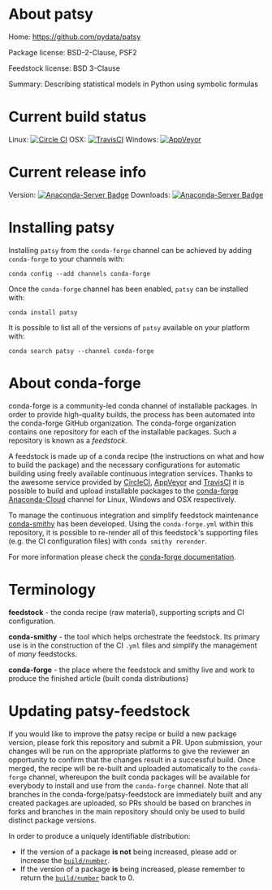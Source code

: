 About patsy
===========

Home: https://github.com/pydata/patsy

Package license: BSD-2-Clause, PSF2

Feedstock license: BSD 3-Clause

Summary: Describing statistical models in Python using symbolic formulas



Current build status
====================

Linux: [![Circle CI](https://circleci.com/gh/conda-forge/patsy-feedstock.svg?style=shield)](https://circleci.com/gh/conda-forge/patsy-feedstock)
OSX: [![TravisCI](https://travis-ci.org/conda-forge/patsy-feedstock.svg?branch=master)](https://travis-ci.org/conda-forge/patsy-feedstock)
Windows: [![AppVeyor](https://ci.appveyor.com/api/projects/status/github/conda-forge/patsy-feedstock?svg=True)](https://ci.appveyor.com/project/conda-forge/patsy-feedstock/branch/master)

Current release info
====================
Version: [![Anaconda-Server Badge](https://anaconda.org/conda-forge/patsy/badges/version.svg)](https://anaconda.org/conda-forge/patsy)
Downloads: [![Anaconda-Server Badge](https://anaconda.org/conda-forge/patsy/badges/downloads.svg)](https://anaconda.org/conda-forge/patsy)

Installing patsy
================

Installing `patsy` from the `conda-forge` channel can be achieved by adding `conda-forge` to your channels with:

```
conda config --add channels conda-forge
```

Once the `conda-forge` channel has been enabled, `patsy` can be installed with:

```
conda install patsy
```

It is possible to list all of the versions of `patsy` available on your platform with:

```
conda search patsy --channel conda-forge
```


About conda-forge
=================

conda-forge is a community-led conda channel of installable packages.
In order to provide high-quality builds, the process has been automated into the
conda-forge GitHub organization. The conda-forge organization contains one repository
for each of the installable packages. Such a repository is known as a *feedstock*.

A feedstock is made up of a conda recipe (the instructions on what and how to build
the package) and the necessary configurations for automatic building using freely
available continuous integration services. Thanks to the awesome service provided by
[CircleCI](https://circleci.com/), [AppVeyor](http://www.appveyor.com/)
and [TravisCI](https://travis-ci.org/) it is possible to build and upload installable
packages to the [conda-forge](https://anaconda.org/conda-forge)
[Anaconda-Cloud](http://docs.anaconda.org/) channel for Linux, Windows and OSX respectively.

To manage the continuous integration and simplify feedstock maintenance
[conda-smithy](http://github.com/conda-forge/conda-smithy) has been developed.
Using the ``conda-forge.yml`` within this repository, it is possible to re-render all of
this feedstock's supporting files (e.g. the CI configuration files) with ``conda smithy rerender``.

For more information please check the [conda-forge documentation](https://conda-forge.org/docs/).

Terminology
===========

**feedstock** - the conda recipe (raw material), supporting scripts and CI configuration.

**conda-smithy** - the tool which helps orchestrate the feedstock.
                   Its primary use is in the construction of the CI ``.yml`` files
                   and simplify the management of *many* feedstocks.

**conda-forge** - the place where the feedstock and smithy live and work to
                  produce the finished article (built conda distributions)


Updating patsy-feedstock
========================

If you would like to improve the patsy recipe or build a new
package version, please fork this repository and submit a PR. Upon submission,
your changes will be run on the appropriate platforms to give the reviewer an
opportunity to confirm that the changes result in a successful build. Once
merged, the recipe will be re-built and uploaded automatically to the
`conda-forge` channel, whereupon the built conda packages will be available for
everybody to install and use from the `conda-forge` channel.
Note that all branches in the conda-forge/patsy-feedstock are
immediately built and any created packages are uploaded, so PRs should be based
on branches in forks and branches in the main repository should only be used to
build distinct package versions.

In order to produce a uniquely identifiable distribution:
 * If the version of a package **is not** being increased, please add or increase
   the [``build/number``](http://conda.pydata.org/docs/building/meta-yaml.html#build-number-and-string).
 * If the version of a package **is** being increased, please remember to return
   the [``build/number``](http://conda.pydata.org/docs/building/meta-yaml.html#build-number-and-string)
   back to 0.